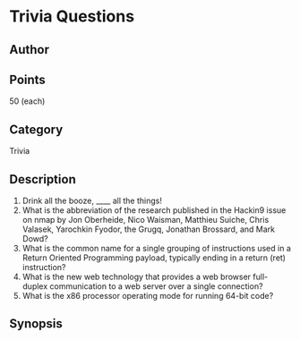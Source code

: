 # Trivia Questions
## Author

## Points
50 (each)
## Category
Trivia
## Description
1. Drink all the booze, ____ all the things!
2. What is the abbreviation of the research published in the Hackin9 issue on nmap by Jon Oberheide, Nico Waisman, Matthieu Suiche, Chris Valasek, Yarochkin Fyodor, the Grugq, Jonathan Brossard, and Mark Dowd?
3. What is the common name for a single grouping of instructions used in a Return Oriented Programming payload, typically ending in a return (ret) instruction?
4. What is the new web technology that provides a web browser full-duplex communication to a web server over a single connection?
5. What is the x86 processor operating mode for running 64-bit code?

## Synopsis


